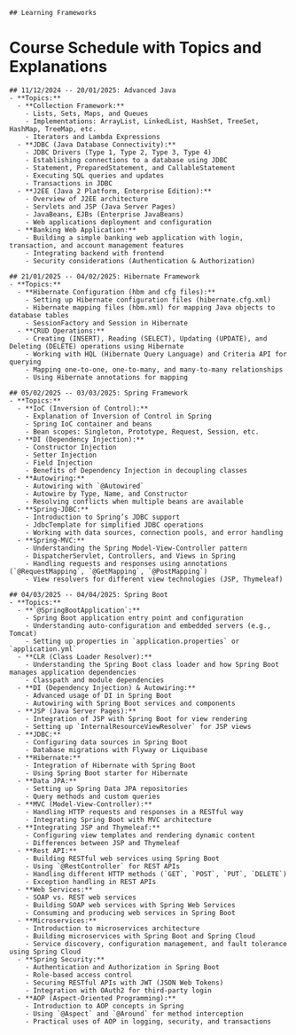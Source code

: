 ```## Learning Frameworks```
# Course Schedule with Topics and Explanations
```
## 11/12/2024 -- 20/01/2025: Advanced Java
- **Topics:**
  - **Collection Framework:**
    - Lists, Sets, Maps, and Queues
    - Implementations: ArrayList, LinkedList, HashSet, TreeSet, HashMap, TreeMap, etc.
    - Iterators and Lambda Expressions
  - **JDBC (Java Database Connectivity):**
    - JDBC Drivers (Type 1, Type 2, Type 3, Type 4)
    - Establishing connections to a database using JDBC
    - Statement, PreparedStatement, and CallableStatement
    - Executing SQL queries and updates
    - Transactions in JDBC
  - **J2EE (Java 2 Platform, Enterprise Edition):**
    - Overview of J2EE architecture
    - Servlets and JSP (Java Server Pages)
    - JavaBeans, EJBs (Enterprise JavaBeans)
    - Web applications deployment and configuration
  - **Banking Web Application:**
    - Building a simple banking web application with login, transaction, and account management features
    - Integrating backend with frontend
    - Security considerations (Authentication & Authorization)

## 21/01/2025 -- 04/02/2025: Hibernate Framework
- **Topics:**
  - **Hibernate Configuration (hbm and cfg files):**
    - Setting up Hibernate configuration files (hibernate.cfg.xml)
    - Hibernate mapping files (hbm.xml) for mapping Java objects to database tables
    - SessionFactory and Session in Hibernate
  - **CRUD Operations:**
    - Creating (INSERT), Reading (SELECT), Updating (UPDATE), and Deleting (DELETE) operations using Hibernate
    - Working with HQL (Hibernate Query Language) and Criteria API for querying
    - Mapping one-to-one, one-to-many, and many-to-many relationships
    - Using Hibernate annotations for mapping

## 05/02/2025 -- 03/03/2025: Spring Framework
- **Topics:**
  - **IoC (Inversion of Control):**
    - Explanation of Inversion of Control in Spring
    - Spring IoC container and beans
    - Bean scopes: Singleton, Prototype, Request, Session, etc.
  - **DI (Dependency Injection):**
    - Constructor Injection
    - Setter Injection
    - Field Injection
    - Benefits of Dependency Injection in decoupling classes
  - **Autowiring:**
    - Autowiring with `@Autowired`
    - Autowire by Type, Name, and Constructor
    - Resolving conflicts when multiple beans are available
  - **Spring-JDBC:**
    - Introduction to Spring’s JDBC support
    - JdbcTemplate for simplified JDBC operations
    - Working with data sources, connection pools, and error handling
  - **Spring-MVC:**
    - Understanding the Spring Model-View-Controller pattern
    - DispatcherServlet, Controllers, and Views in Spring
    - Handling requests and responses using annotations (`@RequestMapping`, `@GetMapping`, `@PostMapping`)
    - View resolvers for different view technologies (JSP, Thymeleaf)

## 04/03/2025 -- 04/04/2025: Spring Boot
- **Topics:**
  - **`@SpringBootApplication`:**
    - Spring Boot application entry point and configuration
    - Understanding auto-configuration and embedded servers (e.g., Tomcat)
    - Setting up properties in `application.properties` or `application.yml`
  - **CLR (Class Loader Resolver):**
    - Understanding the Spring Boot class loader and how Spring Boot manages application dependencies
    - Classpath and module dependencies
  - **DI (Dependency Injection) & Autowiring:**
    - Advanced usage of DI in Spring Boot
    - Autowiring with Spring Boot services and components
  - **JSP (Java Server Pages):**
    - Integration of JSP with Spring Boot for view rendering
    - Setting up `InternalResourceViewResolver` for JSP views
  - **JDBC:**
    - Configuring data sources in Spring Boot
    - Database migrations with Flyway or Liquibase
  - **Hibernate:**
    - Integration of Hibernate with Spring Boot
    - Using Spring Boot starter for Hibernate
  - **Data JPA:**
    - Setting up Spring Data JPA repositories
    - Query methods and custom queries
  - **MVC (Model-View-Controller):**
    - Handling HTTP requests and responses in a RESTful way
    - Integrating Spring Boot with MVC architecture
  - **Integrating JSP and Thymeleaf:**
    - Configuring view templates and rendering dynamic content
    - Differences between JSP and Thymeleaf
  - **Rest API:**
    - Building RESTful web services using Spring Boot
    - Using `@RestController` for REST APIs
    - Handling different HTTP methods (`GET`, `POST`, `PUT`, `DELETE`)
    - Exception handling in REST APIs
  - **Web Services:**
    - SOAP vs. REST web services
    - Building SOAP web services with Spring Web Services
    - Consuming and producing web services in Spring Boot
  - **Microservices:**
    - Introduction to microservices architecture
    - Building microservices with Spring Boot and Spring Cloud
    - Service discovery, configuration management, and fault tolerance using Spring Cloud
  - **Spring Security:**
    - Authentication and Authorization in Spring Boot
    - Role-based access control
    - Securing RESTful APIs with JWT (JSON Web Tokens)
    - Integration with OAuth2 for third-party login
  - **AOP (Aspect-Oriented Programming):**
    - Introduction to AOP concepts in Spring
    - Using `@Aspect` and `@Around` for method interception
    - Practical uses of AOP in logging, security, and transactions
```
